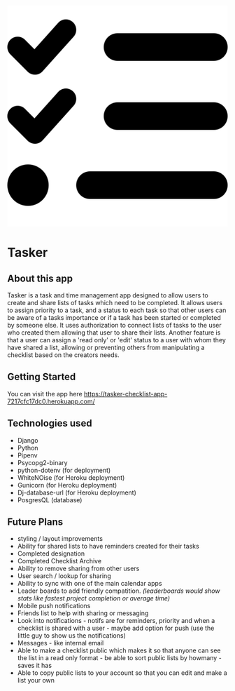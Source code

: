 ![Tasker Logo](/tasker_main_app/static/images/favicon.png)

# Tasker

## About this app
Tasker is a task and time management app designed to allow users to create and share lists of tasks which need to be completed. It allows users to assign priority to a task, and a status to each task so that other users can be aware of a tasks importance or if a task has been started or completed by someone else. It uses authorization to connect lists of tasks to the user who created them allowing that user to share their lists. Another feature is that a user can assign a 'read only' or 'edit' status to a user with whom they have shared a list, allowing or preventing others from manipulating a checklist based on the creators needs.

## Getting Started
You can visit the app here https://tasker-checklist-app-7217cfc17dc0.herokuapp.com/

## Technologies used
- Django 
- Python 
- Pipenv 
- Psycopg2-binary 
- python-dotenv (for deployment) 
- WhiteNOise (for Heroku deployment) 
- Gunicorn (for Heroku deployment) 
- Dj-database-url (for Heroku deployment) 
- PosgresQL (database)

## Future Plans 
- styling / layout improvements 
- Ability for shared lists to have reminders created for their tasks 
- Completed designation 
- Completed Checklist Archive
- Ability to remove sharing from other users
- User search / lookup for sharing
- Ability to sync with one of the main calendar apps
- Leader boards to add friendly compatition. *(leaderboards would show stats like fastest project completion or average time)*
- Mobile push notifications 
- Friends list to help with sharing or messaging
- Look into notifications - notifs are for reminders, priority and when a checklist is shared with a user - maybe add option for push (use the  little guy to show us the notifications)
- Messages - like internal email
- Able to make a checklist public which makes it so that anyone can see the list in a read only format - be able to sort public lists by howmany    - saves it has
- Able to copy public lists to your account so that you can edit and make a list your own